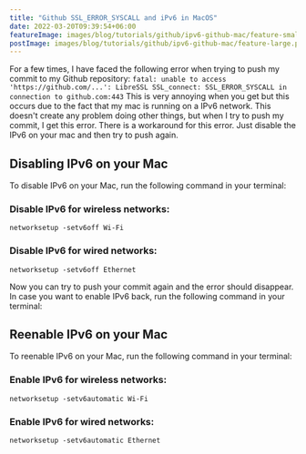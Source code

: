 ```yaml
---
title: "Github SSL_ERROR_SYSCALL and iPv6 in MacOS"
date: 2022-03-20T09:39:54+06:00
featureImage: images/blog/tutorials/github/ipv6-github-mac/feature-small.png
postImage: images/blog/tutorials/github/ipv6-github-mac/feature-large.png
---
```


For a few times, I have faced the following error when trying to push my commit to my Github repository:
`fatal: unable to access 'https://github.com/...': LibreSSL SSL_connect: SSL_ERROR_SYSCALL in connection to github.com:443`
This is very annoying when you get but this occurs due to the fact that my mac is running on a IPv6 network. This doesn't create any problem doing other things, but when I try to push my commit, I get this error. There is a workaround for this error. Just disable the IPv6 on your mac and then try to push again.

## Disabling IPv6 on your Mac
To disable IPv6 on your Mac, run the following command in your terminal:
### Disable IPv6 for wireless networks:
`networksetup -setv6off Wi-Fi`
### Disable IPv6 for wired networks:
`networksetup -setv6off Ethernet`

Now you can try to push your commit again and the error should disappear. In case you want to enable IPv6 back, run the following command in your terminal:

## Reenable IPv6 on your Mac
To reenable IPv6 on your Mac, run the following command in your terminal:
### Enable IPv6 for wireless networks:
`networksetup -setv6automatic Wi-Fi`
### Enable IPv6 for wired networks:
`networksetup -setv6automatic Ethernet`